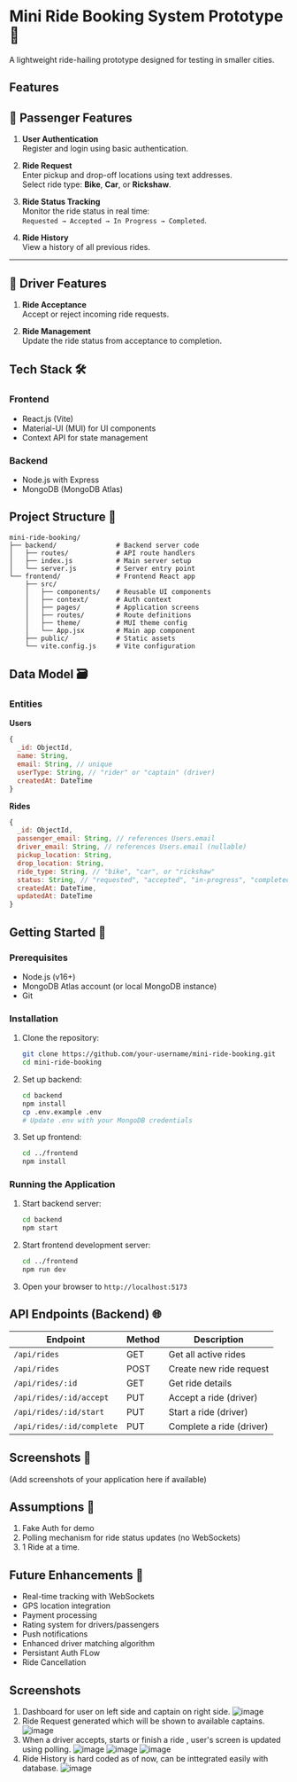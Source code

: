 # Mini Ride Booking System Prototype 🚖

A lightweight ride-hailing prototype designed for testing in smaller cities.
## Features 

## 🚖 Passenger Features

1. **User Authentication**  
   Register and login using basic authentication.

2. **Ride Request**  
   Enter pickup and drop-off locations using text addresses.  
   Select ride type: **Bike**, **Car**, or **Rickshaw**.

3. **Ride Status Tracking**  
   Monitor the ride status in real time:  
     `Requested → Accepted → In Progress → Completed`.

4. **Ride History**  
   View a history of all previous rides.

---

## 🚗 Driver Features

1. **Ride Acceptance**  
   Accept or reject incoming ride requests.

2. **Ride Management**  
   Update the ride status from acceptance to completion.

## Tech Stack 🛠️

### Frontend
- React.js (Vite)
- Material-UI (MUI) for UI components
- Context API for state management

### Backend
- Node.js with Express
- MongoDB (MongoDB Atlas)

## Project Structure 📂

```
mini-ride-booking/
├── backend/               # Backend server code
│   ├── routes/            # API route handlers
│   ├── index.js           # Main server setup
│   └── server.js          # Server entry point
└── frontend/              # Frontend React app
    ├── src/
    │   ├── components/    # Reusable UI components
    │   ├── context/       # Auth context
    │   ├── pages/         # Application screens
    │   ├── routes/        # Route definitions
    │   ├── theme/         # MUI theme config
    │   └── App.jsx        # Main app component
    ├── public/            # Static assets
    └── vite.config.js     # Vite configuration
```

## Data Model 🗃️

### Entities

**Users**
```javascript
{
  _id: ObjectId,
  name: String,
  email: String, // unique
  userType: String, // "rider" or "captain" (driver)
  createdAt: DateTime
}
```

**Rides**
```javascript
{
  _id: ObjectId,
  passenger_email: String, // references Users.email
  driver_email: String, // references Users.email (nullable)
  pickup_location: String,
  drop_location: String,
  ride_type: String, // "bike", "car", or "rickshaw"
  status: String, // "requested", "accepted", "in-progress", "completed"
  createdAt: DateTime,
  updatedAt: DateTime
}
```

## Getting Started 🚀

### Prerequisites
- Node.js (v16+)
- MongoDB Atlas account (or local MongoDB instance)
- Git

### Installation

1. Clone the repository:
   ```bash
   git clone https://github.com/your-username/mini-ride-booking.git
   cd mini-ride-booking
   ```

2. Set up backend:
   ```bash
   cd backend
   npm install
   cp .env.example .env
   # Update .env with your MongoDB credentials
   ```

3. Set up frontend:
   ```bash
   cd ../frontend
   npm install
   ```

### Running the Application

1. Start backend server:
   ```bash
   cd backend
   npm start
   ```

2. Start frontend development server:
   ```bash
   cd ../frontend
   npm run dev
   ```

3. Open your browser to `http://localhost:5173`

## API Endpoints (Backend) 🌐

| Endpoint | Method | Description |
|----------|--------|-------------|
| `/api/rides` | GET | Get all active rides |
| `/api/rides` | POST | Create new ride request |
| `/api/rides/:id` | GET | Get ride details |
| `/api/rides/:id/accept` | PUT | Accept a ride (driver) |
| `/api/rides/:id/start` | PUT | Start a ride (driver) |
| `/api/rides/:id/complete` | PUT | Complete a ride (driver) |

## Screenshots 📸

(Add screenshots of your application here if available)

## Assumptions 📝

1. Fake Auth for demo 
2. Polling mechanism for ride status updates (no WebSockets)
3. 1 Ride at a time.
   

## Future Enhancements 🔮

- Real-time tracking with WebSockets
- GPS location integration
- Payment processing
- Rating system for drivers/passengers
- Push notifications
- Enhanced driver matching algorithm
- Persistant Auth FLow
- Ride Cancellation

 
 ## Screenshots
 1. Dashboard for user on left side and captain on right side.
    ![image](https://github.com/user-attachments/assets/c2402fff-34bf-4845-bb45-b2cb3a1bb2ac)
 2. Ride Request generated which will be shown to available captains.
    ![image](https://github.com/user-attachments/assets/162e6e67-881b-4da2-9d07-187f751bb6da)
 3. When a driver accepts, starts or finish a ride , user's screen is updated using polling.
    ![image](https://github.com/user-attachments/assets/1cd31b59-40a3-4440-a468-8f77e448c156)
    ![image](https://github.com/user-attachments/assets/2b1a82d2-358a-4288-84e6-480aa0f8dc1b)
    ![image](https://github.com/user-attachments/assets/7e84e91a-0acc-4e92-a71a-4cf87fe16dd0)
4. Ride History is hard coded as of now, can be inttegrated easily with database.
    ![image](https://github.com/user-attachments/assets/1ce6a581-d20d-421b-9daf-d94faee002f0)





